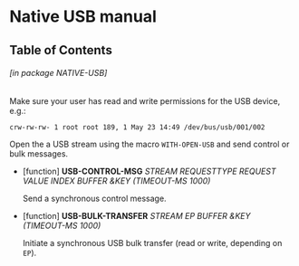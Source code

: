 <a id='x-28NATIVE-USB-3A-40NATIVE-USB-MANUAL-20MGL-PAX-3ASECTION-29'></a>

# Native USB manual

## Table of Contents


###### \[in package NATIVE-USB\]
Make sure your user has read and write permissions for the USB device, e.g.:

```
crw-rw-rw- 1 root root 189, 1 May 23 14:49 /dev/bus/usb/001/002
```

Open the a USB stream using the macro `WITH-OPEN-USB` and send control
or bulk messages.

<a id='x-28NATIVE-USB-3AUSB-CONTROL-MSG-20FUNCTION-29'></a>

- [function] **USB-CONTROL-MSG** *STREAM REQUESTTYPE REQUEST VALUE INDEX BUFFER &KEY (TIMEOUT-MS 1000)*

    Send a synchronous control message.

<a id='x-28NATIVE-USB-3AUSB-BULK-TRANSFER-20FUNCTION-29'></a>

- [function] **USB-BULK-TRANSFER** *STREAM EP BUFFER &KEY (TIMEOUT-MS 1000)*

    Initiate a synchronous USB bulk transfer (read or write, depending on `EP`).
